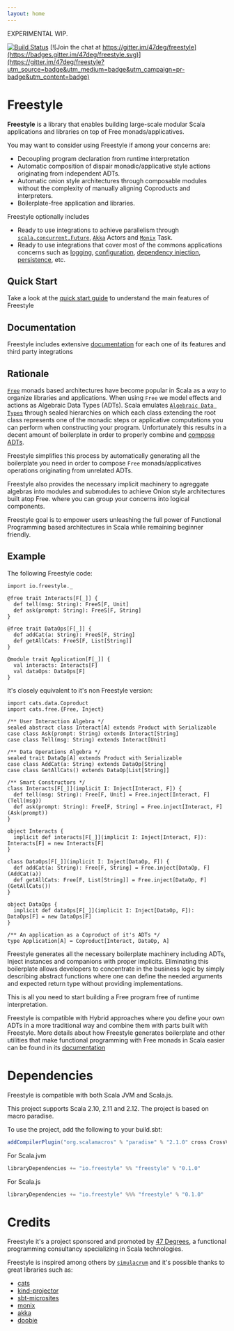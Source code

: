 ```yaml
---
layout: home
---
```


EXPERIMENTAL WIP.

[![Build Status](https://travis-ci.org/47deg/freestyle.svg?branch=master)](https://travis-ci.org/47deg/freestyle) [![Join the chat at https://gitter.im/47deg/freestyle](https://badges.gitter.im/47deg/freestyle.svg)](https://gitter.im/47deg/freestyle?utm_source=badge&utm_medium=badge&utm_campaign=pr-badge&utm_content=badge)

# Freestyle

**Freestyle** is a library that enables building large-scale modular Scala applications and libraries on top of Free monads/applicatives.

You may want to consider using Freestyle if among your concerns are:

- Decoupling program declaration from runtime interpretation
- Automatic composition of dispair monadic/applicative style actions originating from independent ADTs.
- Automatic onion style architectures through composable modules without the complexity of manually aligning Coproducts and interpreters.
- Boilerplate-free application and libraries.

Freestyle optionally includes

- Ready to use integrations to achieve parallelism through [`scala.concurrent.Future`](), [`Akka`]() Actors and [`Monix`]() Task.
- Ready to use integrations that cover most of the commons applications concerns such as [logging](), [configuration](), [dependency injection](), [persistence](), etc.

## Quick Start

Take a look at the [quick start guide](docs/quickstart.html) to understand the main features of Freestyle

## Documentation

Freestyle includes extensive [documentation](docs/algebras.html) for each one of its features and third party integrations

## Rationale

[`Free`]() monads based architectures have become popular in Scala as a way to organize libraries and applications.
When using `Free` we model effects and actions as Algebraic Data Types (ADTs).
Scala emulates [`Algebraic Data Types`]() through sealed hierarchies on which each class extending the root class represents one of the monadic steps or applicative computations you can perform when
constructing your program. Unfortunately this results in a decent amount of boilerplate in order to properly combine and [compose ADTs]().

Freestyle simplifies this process by automatically generating all the boilerplate you need in order to compose `Free` monads/applicatives operations originating from unrelated ADTs.

Freestyle also provides the necessary implicit machinery to agreggate algebras into modules and submodules to achieve Onion style architectures built atop Free.
where you can group your concerns into logical components.

Freestyle goal is to empower users unleashing the full power of Functional Programming based architectures in Scala while remaining beginner friendly.

## Example

The following Freestyle code:

```tut:silent
import io.freestyle._

@free trait Interacts[F[_]] {
  def tell(msg: String): FreeS[F, Unit]
  def ask(prompt: String): FreeS[F, String]
}

@free trait DataOps[F[_]] {
  def addCat(a: String): FreeS[F, String]
  def getAllCats: FreeS[F, List[String]]
}

@module trait Application[F[_]] {
  val interacts: Interacts[F]
  val dataOps: DataOps[F]
}
```

It's closely equivalent to it's non Freestyle version:

```tut:silent
import cats.data.Coproduct
import cats.free.{Free, Inject}

/** User Interaction Algebra */
sealed abstract class Interact[A] extends Product with Serializable
case class Ask(prompt: String) extends Interact[String]
case class Tell(msg: String) extends Interact[Unit]

/** Data Operations Algebra */
sealed trait DataOp[A] extends Product with Serializable
case class AddCat(a: String) extends DataOp[String]
case class GetAllCats() extends DataOp[List[String]]

/** Smart Constructors */
class Interacts[F[_]](implicit I: Inject[Interact, F]) {
  def tell(msg: String): Free[F, Unit] = Free.inject[Interact, F](Tell(msg))
  def ask(prompt: String): Free[F, String] = Free.inject[Interact, F](Ask(prompt))
}

object Interacts {
  implicit def interacts[F[_]](implicit I: Inject[Interact, F]): Interacts[F] = new Interacts[F]
}

class DataOps[F[_]](implicit I: Inject[DataOp, F]) {
  def addCat(a: String): Free[F, String] = Free.inject[DataOp, F](AddCat(a))
  def getAllCats: Free[F, List[String]] = Free.inject[DataOp, F](GetAllCats())
}

object DataOps {
  implicit def dataOps[F[_]](implicit I: Inject[DataOp, F]): DataOps[F] = new DataOps[F]
}

/** An application as a Coproduct of it's ADTs */
type Application[A] = Coproduct[Interact, DataOp, A]
```

Freestyle generates all the necessary boilerplate machinery including ADTs, Inject instances and companions with proper implicits.
Eliminating this boilerplate allows developers to concentrate in the business logic by simply
describing abstract functions where one can define the needed arguments and expected return type without providing implementations.

This is all you need to start building a Free program free of runtime interpretation.

Freestyle is compatible with Hybrid approaches where you define your own ADTs in a more traditional way and combine them with parts built with Freestyle.
More details about how Freestyle generates boilerplate and other utilities that make functional programming
with Free monads in Scala easier can be found in its [documentation]()

# Dependencies

Freestyle is compatible with both Scala JVM and Scala.js.

This project supports Scala 2.10, 2.11 and 2.12. The project is based on macro paradise.

To use the project, add the following to your build.sbt:

```scala
addCompilerPlugin("org.scalamacros" % "paradise" % "2.1.0" cross CrossVersion.full)
```

For Scala.jvm

```scala
libraryDependencies += "io.freestyle" %% "freestyle" % "0.1.0"
```

For Scala.js

```scala
libraryDependencies += "io.freestyle" %%% "freestyle" % "0.1.0"
```

# Credits

Freestyle it's a project sponsored and promoted by [47 Degrees](http://47deg.com), a functional programming consultancy
specializing in Scala technologies.

Freestyle is inspired among others by [`simulacrum`](https://github.com/mpilquist/simulacrum) and it's possible thanks to great libraries such as:

- [cats](http://typelevel.org/cats)
- [kind-projector](https://github.com/non/kind-projector)
- [sbt-microsites](https://47deg.github.io/sbt-microsites/)
- [monix](https://monix.io/)
- [akka](http://akka.io/)
- [doobie](https://github.com/tpolecat/doobie)
